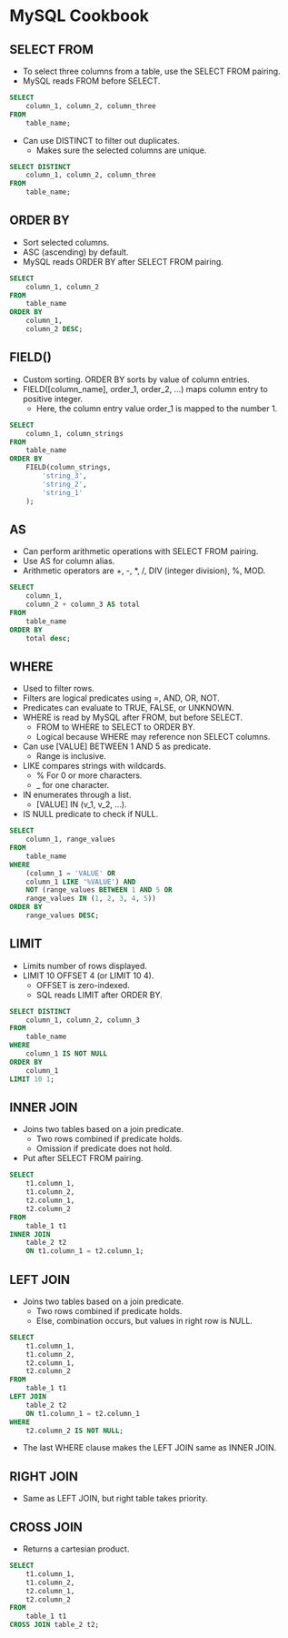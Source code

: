 # MySQL Cookbook
## SELECT FROM
* To select three columns from a table, use the SELECT FROM pairing.
* MySQL reads FROM before SELECT.
```sql
SELECT 
    column_1, column_2, column_three
FROM
    table_name;
```
* Can use DISTINCT to filter out duplicates.
    * Makes sure the selected columns are unique.
```sql
SELECT DISTINCT
    column_1, column_2, column_three
FROM
    table_name;
```

## ORDER BY
* Sort selected columns.
* ASC (ascending) by default.
* MySQL reads ORDER BY after SELECT FROM pairing.
```sql
SELECT
    column_1, column_2
FROM
    table_name
ORDER BY
    column_1,
    column_2 DESC;
```

## FIELD()
* Custom sorting. ORDER BY sorts by value of column entries.
* FIELD([column_name], order_1, order_2, ...) maps column entry to positive integer.
    * Here, the column entry value order_1 is mapped to the number 1.
```sql
SELECT
    column_1, column_strings
FROM
    table_name
ORDER BY
    FIELD(column_strings,
        'string_3',
        'string_2',
        'string_1'
    );
```

## AS
* Can perform arithmetic operations with SELECT FROM pairing.
* Use AS for column alias.
* Arithmetic operators are +, -, *, /, DIV (integer division), %, MOD.
```sql
SELECT
    column_1,
    column_2 + column_3 AS total
FROM
    table_name
ORDER BY
    total desc;
```

## WHERE
* Used to filter rows.
* Filters are logical predicates using =, AND, OR, NOT.
* Predicates can evaluate to TRUE, FALSE, or UNKNOWN.
* WHERE is read by MySQL after FROM, but before SELECT.
    * FROM to WHERE to SELECT to ORDER BY.
    * Logical because WHERE may reference non SELECT columns.
* Can use [VALUE] BETWEEN 1 AND 5 as predicate.
    * Range is inclusive.
* LIKE compares strings with wildcards.
    * % For 0 or more characters.
    * _ for one character.
* IN enumerates through a list.
    * [VALUE] IN (v_1, v_2, ...).
* IS NULL predicate to check if NULL.

```sql
SELECT
    column_1, range_values
FROM
    table_name
WHERE
    (column_1 = 'VALUE' OR
    column_1 LIKE '%VALUE') AND
    NOT (range_values BETWEEN 1 AND 5 OR
    range_values IN (1, 2, 3, 4, 5))
ORDER BY
    range_values DESC;
```

## LIMIT
* Limits number of rows displayed.
* LIMIT 10 OFFSET 4 (or LIMIT 10 4).
    * OFFSET is zero-indexed.
    * SQL reads LIMIT after ORDER BY.
```sql
SELECT DISTINCT
    column_1, column_2, column_3
FROM
    table_name
WHERE
    column_1 IS NOT NULL
ORDER BY
    column_1
LIMIT 10 1;
```
## INNER JOIN
* Joins two tables based on a join predicate.
    * Two rows combined if predicate holds.
    * Omission if predicate does not hold.
* Put after SELECT FROM pairing.
```sql
SELECT
    t1.column_1,
    t1.column_2,
    t2.column_1,
    t2.column_2
FROM
    table_1 t1
INNER JOIN
    table_2 t2
    ON t1.column_1 = t2.column_1;
```

## LEFT JOIN
* Joins two tables based on a join predicate.
    * Two rows combined if predicate holds.
    * Else, combination occurs, but values in right row is NULL.
```sql
SELECT
    t1.column_1,
    t1.column_2,
    t2.column_1,
    t2.column_2
FROM
    table_1 t1
LEFT JOIN
    table_2 t2
    ON t1.column_1 = t2.column_1
WHERE
    t2.column_2 IS NOT NULL;
```
* The last WHERE clause makes the LEFT JOIN same as INNER JOIN.

## RIGHT JOIN
* Same as LEFT JOIN, but right table takes priority.

## CROSS JOIN
* Returns a cartesian product.
```sql
SELECT
    t1.column_1,
    t1.column_2,
    t2.column_1,
    t2.column_2
FROM
    table_1 t1
CROSS JOIN table_2 t2;
```